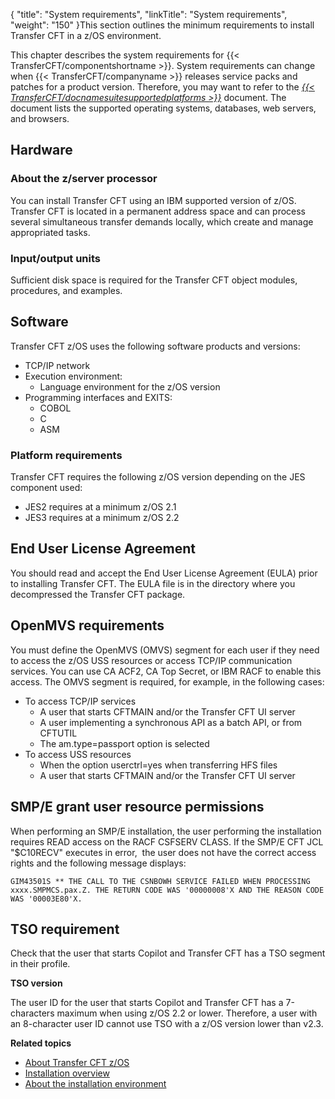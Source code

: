 {
    "title": "System requirements",
    "linkTitle": "System requirements",
    "weight": "150"
}This section outlines the minimum requirements to install Transfer CFT in a z/OS environment.

This chapter describes the system requirements for {{< TransferCFT/componentshortname  >}}. System requirements can change when {{< TransferCFT/companyname  >}} releases service packs and patches for a product version. Therefore, you may want to refer to the *[{{< TransferCFT/docnamesuitesupportedplatforms  >}}](https://docs.axway.com/bundle/Axway_Products_SupportedPlatforms_allOS_en/resource/Axway_Products_SupportedPlatforms_allOS_en.pdf)* document. The document lists the supported operating systems, databases, web servers, and browsers.

## Hardware

### About the z/server processor

You can install Transfer CFT using an IBM supported version of z/OS. Transfer CFT is located in a permanent address space and can process several simultaneous transfer demands locally, which create and manage appropriated tasks.

### Input/output units

Sufficient disk space is required for the Transfer CFT object modules, procedures, and examples.

## Software

Transfer CFT z/OS uses the following software products and versions:

- TCP/IP network
- Execution environment:
    -   Language environment for the z/OS version
- Programming interfaces and EXITS:
    -   COBOL
    -   C
    -   ASM

### Platform requirements

Transfer CFT requires the following z/OS version depending on the JES component used:

- JES2 requires at a minimum z/OS 2.1
- JES3 requires at a minimum z/OS 2.2

## End User License Agreement

You should read and accept the End User License Agreement (EULA) prior to installing Transfer CFT. The EULA file is in the directory where you decompressed the Transfer CFT package.

## OpenMVS requirements

You must define the OpenMVS (OMVS) segment for each user if they need to access the z/OS USS resources or access TCP/IP communication services. You can use CA ACF2, CA Top Secret, or IBM RACF to enable this access. The OMVS segment is required, for example, in the following cases:

- To access TCP/IP services
    -   A user that starts CFTMAIN and/or the Transfer CFT UI server
    -   A user implementing a synchronous API as a batch API, or from CFTUTIL
    -   The am.type=passport option is selected
- To access USS resources
    -   When the option userctrl=yes when transferring HFS files
    -   A user that starts CFTMAIN and/or the Transfer CFT UI server

<span id="SMP/E"></span>

## SMP/E grant user resource permissions

When performing an SMP/E installation, the user performing the installation requires READ access on the RACF CSFSERV CLASS. If the SMP/E CFT JCL "$C10RECV" executes in error,  the user does not have the correct access rights and the following message displays:

`GIM43501S ** THE CALL TO THE CSNBOWH SERVICE FAILED WHEN PROCESSING xxxx.SMPMCS.pax.Z. THE RETURN CODE WAS '00000008'X AND THE REASON CODE WAS '00003E80'X.`

## TSO requirement

Check that the user that starts Copilot and Transfer CFT has a TSO segment in their profile.

**TSO version**

The user ID for the user that starts Copilot and Transfer CFT has a 7-characters maximum when using z/OS 2.2 or lower. Therefore, a user with an 8-character user ID cannot use TSO with a z/OS version lower than v2.3.

**Related topics**

- [About Transfer CFT z/OS](../)
- [Installation overview]()
- [About the installation environment](../r_envi_file_size_format)
